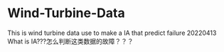 # Wind-Turbine-Data
This is wind turbine data use to make a IA that predict failure
20220413
What is IA???怎么判断这类数据的故障？？？

